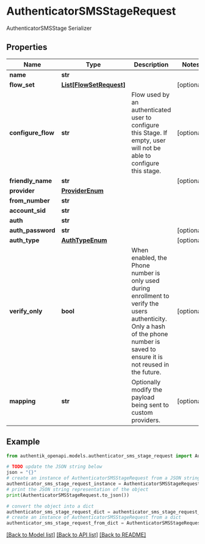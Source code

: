 # AuthenticatorSMSStageRequest

AuthenticatorSMSStage Serializer

## Properties

Name | Type | Description | Notes
------------ | ------------- | ------------- | -------------
**name** | **str** |  | 
**flow_set** | [**List[FlowSetRequest]**](FlowSetRequest.md) |  | [optional] 
**configure_flow** | **str** | Flow used by an authenticated user to configure this Stage. If empty, user will not be able to configure this stage. | [optional] 
**friendly_name** | **str** |  | [optional] 
**provider** | [**ProviderEnum**](ProviderEnum.md) |  | 
**from_number** | **str** |  | 
**account_sid** | **str** |  | 
**auth** | **str** |  | 
**auth_password** | **str** |  | [optional] 
**auth_type** | [**AuthTypeEnum**](AuthTypeEnum.md) |  | [optional] 
**verify_only** | **bool** | When enabled, the Phone number is only used during enrollment to verify the users authenticity. Only a hash of the phone number is saved to ensure it is not reused in the future. | [optional] 
**mapping** | **str** | Optionally modify the payload being sent to custom providers. | [optional] 

## Example

```python
from authentik_openapi.models.authenticator_sms_stage_request import AuthenticatorSMSStageRequest

# TODO update the JSON string below
json = "{}"
# create an instance of AuthenticatorSMSStageRequest from a JSON string
authenticator_sms_stage_request_instance = AuthenticatorSMSStageRequest.from_json(json)
# print the JSON string representation of the object
print(AuthenticatorSMSStageRequest.to_json())

# convert the object into a dict
authenticator_sms_stage_request_dict = authenticator_sms_stage_request_instance.to_dict()
# create an instance of AuthenticatorSMSStageRequest from a dict
authenticator_sms_stage_request_from_dict = AuthenticatorSMSStageRequest.from_dict(authenticator_sms_stage_request_dict)
```
[[Back to Model list]](../README.md#documentation-for-models) [[Back to API list]](../README.md#documentation-for-api-endpoints) [[Back to README]](../README.md)


